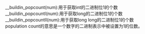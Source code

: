 
__buildin_popcount(num):用于获取int的二进制位1的个数  
__buildin_popcountl(num):用于获取long的二进制位1的个数  
__buildin_popcountll(num):用于获取long long的二进制位1的个数  
population count的意思是一个数字的二进制表示中被设置为1的位数。